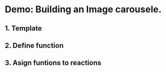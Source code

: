 # Demo: Building an Image carousele.

## 1. Template
## 2. Define function
## 3. Asign funtions to reactions

